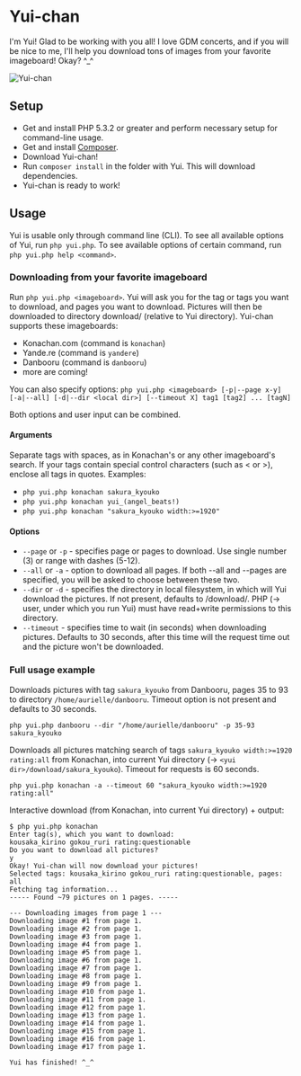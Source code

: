 # Yui-chan
I'm Yui! Glad to be working with you all! I love GDM concerts, and if you will be nice to me, I'll help you download tons of images from your favorite imageboard! Okay? ^_^

![Yui-chan](http://yui.aurielle.cz/images/yui.png)

## Setup
- Get and install PHP 5.3.2 or greater and perform necessary setup for command-line usage.
- Get and install [Composer](http://getcomposer.org/doc/01-basic-usage.md#installation).
- Download Yui-chan!
- Run `composer install` in the folder with Yui. This will download dependencies.
- Yui-chan is ready to work!

## Usage
Yui is usable only through command line (CLI). To see all available options of Yui, run `php yui.php`. To see available options of certain command, run `php yui.php help <command>`.

### Downloading from your favorite imageboard
Run `php yui.php <imageboard>`. Yui will ask you for the tag or tags you want to download, and pages you want to download. Pictures will then be downloaded to directory download/<tag> (relative to Yui directory). Yui-chan supports these imageboards:
- Konachan.com (command is `konachan`)
- Yande.re (command is `yandere`)
- Danbooru (command is `danbooru`)
- more are coming!

You can also specify options:
`php yui.php <imageboard> [-p|--page x-y] [-a|--all] [-d|--dir <local dir>] [--timeout X] tag1 [tag2] ... [tagN]`

Both options and user input can be combined.

#### Arguments
Separate tags with spaces, as in Konachan's or any other imageboard's search. If your tags contain special control characters (such as < or >), enclose all tags in quotes.
Examples:
- `php yui.php konachan sakura_kyouko`
- `php yui.php konachan yui_(angel_beats!)`
- `php yui.php konachan "sakura_kyouko width:>=1920"`


#### Options
- `--page` or `-p` - specifies page or pages to download. Use single number (3) or range with dashes (5-12).
- `--all` or `-a` - option to download all pages. If both --all and --pages are specified, you will be asked to choose between these two.
- `--dir` or `-d` - specifies the directory in local filesystem, in which will Yui download the pictures. If not present, defaults to <directory with Yui>/download/<tag>. PHP (-> user, under which you run Yui) must have read+write permissions to this directory.
- `--timeout` - specifies time to wait (in seconds) when downloading pictures. Defaults to 30 seconds, after this time will the request time out and the picture won't be downloaded.

### Full usage example
Downloads pictures with tag `sakura_kyouko` from Danbooru, pages 35 to 93 to directory `/home/aurielle/danbooru`. Timeout option is not present and defaults to 30 seconds.
```
php yui.php danbooru --dir "/home/aurielle/danbooru" -p 35-93 sakura_kyouko
```

Downloads all pictures matching search of tags `sakura_kyouko width:>=1920 rating:all` from Konachan, into current Yui directory (-> `<yui dir>/download/sakura_kyouko`). Timeout for requests is 60 seconds.
```
php yui.php konachan -a --timeout 60 "sakura_kyouko width:>=1920 rating:all"
```

Interactive download (from Konachan, into current Yui directory) + output:

```
$ php yui.php konachan
Enter tag(s), which you want to download:
kousaka_kirino gokou_ruri rating:questionable
Do you want to download all pictures?
y
Okay! Yui-chan will now download your pictures!
Selected tags: kousaka_kirino gokou_ruri rating:questionable, pages: all
Fetching tag information...
----- Found ~79 pictures on 1 pages. -----

--- Downloading images from page 1 ---
Downloading image #1 from page 1.
Downloading image #2 from page 1.
Downloading image #3 from page 1.
Downloading image #4 from page 1.
Downloading image #5 from page 1.
Downloading image #6 from page 1.
Downloading image #7 from page 1.
Downloading image #8 from page 1.
Downloading image #9 from page 1.
Downloading image #10 from page 1.
Downloading image #11 from page 1.
Downloading image #12 from page 1.
Downloading image #13 from page 1.
Downloading image #14 from page 1.
Downloading image #15 from page 1.
Downloading image #16 from page 1.
Downloading image #17 from page 1.

Yui has finished! ^_^
```